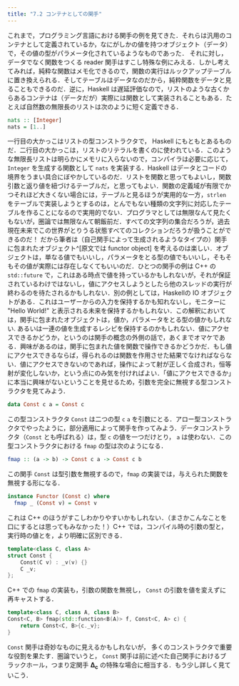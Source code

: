 ```yaml
---
title: "7.2 コンテナとしての関手"
---
```


これまで，プログラミング言語における関手の例を見てきた．それらは汎用のコンテナとして定義されているか，なにがしかの値を持つオブジェクト（データ）で，その値の型がパラメータ化されているようなものであった． それに対し，データでなく関数をつくる reader 関手はすこし特殊な例にみえる．しかし考えてみれば，純粋な関数はメモ化できるので，関数の実行はルックアップテーブルに置き換えられる．そしてテーブルはデータなのだから，純粋関数をデータと見ることもできるのだ．逆に，Haskell は遅延評価なので，リストのような古くからあるコンテナは（データだが）実際には関数として実装されることもある．たとえば自然数の無限長のリストは次のように短く定義できる．

```haskell
nats :: [Integer]
nats = [1..]
```

一行目の大かっこはリストの型コンストラクタで， Haskell にもともとあるものだ．二行目の大かっこは，リストのリテラルを書くのに使われている．このような無限長リストは明らかにメモリに入らないので，コンパイラは必要に応じて， `Integer` を生成する関数として `nats` を実装する．Haskell はデータとコードの境界をうまい具合にぼやかしているのだ．リストを関数と思ってもよいし，関数引数と返り値を紐づけるテーブルだ，と思ってもよい．関数の定義域が有限でかつそれほど大きくない場合には，テーブルと見るほうが実用的な一方，`strlen` をテーブルで実装しようとするのは，とんでもない種類の文字列に対応したテーブルを作ることになるので実用的でない．プログラマとしては無限なんて見たくもないが，圏論では無限なんて朝飯前だ．すべての文字列の集合だろうが，過去現在未来でこの世界がとりうる状態すべてのコレクションだろうが扱うことができるのだ！ だから筆者は（自己関手によって生成されるようなタイプの）関手に包まれたオブジェクト^[原文では functor object] を考えるのは楽しい．オブジェクトは，単なる値でもいいし，パラメータをとる型の値でもいいし，そもそもその値が実際には存在しなくてもいいのだ．ひとつの関手の例は C++ の `std::future` で，これはある時点で値を持っているかもしれないが，それが保証されているわけではないし，値にアクセスしようとしたら他のスレッドの実行が終わるのを待たされるかもしれない．別の例としては，Haskellの IO オブジェクトがある．これはユーザーからの入力を保持するかも知れないし，モニターに "Hello World!" と表示される未来を保持するかもしれない．この解釈においては，関手に包まれたオブジェクトは，値か，パラメータをとる型の値かもしれない. あるいは一連の値を生成するレシピを保持するのかもしれない．値にアクセスできるかどうか，というのは関手の概念の外側の話で，あくまでオマケである．興味があるのは，関手に包まれた値を関数で操作できるかどうかだ．もし値にアクセスできるならば，得られるのは関数を作用させた結果でなければならない．値にアクセスできないのであれば，操作によって射が正しく合成され，恒等射が変化しないか，という点にのみ気を付ければよい．「値にアクセスできるか」に本当に興味がないということを見せるため，引数を完全に無視する型コンストラクタを見てみよう．

```haskell
data Const c a = Const c
```

この型コンストラクタ `Const` は二つの型 `c` `a` を引数にとる．アロー型コンストラクタでやったように，部分適用によって関手を作ってみよう．データコンストラクタ（`Const` とも呼ばれる）は，型 `c` の値を一つだけとり， `a` は使わない．この型コンストラクタにおける `fmap` の型は次のようになる．

```haskell
fmap :: (a -> b) -> Const c a -> Const c b
```

この関手 `Const` は型引数を無視するので，`fmap` の実装では，与えられた関数を無視する形になる．

```haskell
instance Functor (Const c) where
  fmap _ (Const v) = Const v
```

これは C++ のほうがすこしわかりやすいかもしれない．（まさかこんなことを口にするとは思ってもみなかった！）C++ では，コンパイル時の引数の型と，実行時の値とを，より明確に区別できる．

```cpp
template<class C, class A>
struct Const {
    Const(C v) : _v(v) {}
    C _v;
};
```

C++ での `fmap` の実装も，引数の関数を無視し， `Const` の引数を値を変えずに再キャストする．

```cpp
template<class C, class A, class B>
Const<C, B> fmap(std::function<B(A)> f, Const<C, A> c) {
    return Const<C, B>{c._v};
}
```

`Const` 関手は奇妙なものに見えるかもしれないが， 多くのコンストラクタで重要な役割を果たす．圏論でいうと， `Const` 関手は前に述べた自己関手におけるブラックホール，つまり定関手 $\mathbf{\Delta_c}$ の特殊な場合に相当する．もう少し詳しく見ていこう．

